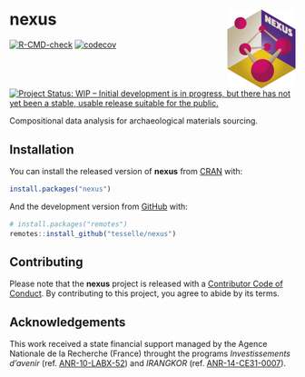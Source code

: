 
<!-- README.md is generated from README.Rmd. Please edit that file -->

# nexus <img width=120px src="man/figures/logo.png" align="right" />

<!-- badges: start -->

[![R-CMD-check](https://github.com/tesselle/nexus/workflows/R-CMD-check/badge.svg)](https://github.com/tesselle/nexus/actions)
[![codecov](https://codecov.io/gh/tesselle/nexus/branch/master/graph/badge.svg)](https://codecov.io/gh/tesselle/nexus)

[![Project Status: WIP – Initial development is in progress, but there
has not yet been a stable, usable release suitable for the
public.](https://www.repostatus.org/badges/latest/wip.svg)](https://www.repostatus.org/#wip)
<!-- badges: end -->

Compositional data analysis for archaeological materials sourcing.

## Installation

You can install the released version of **nexus** from
[CRAN](https://CRAN.R-project.org) with:

``` r
install.packages("nexus")
```

And the development version from [GitHub](https://github.com/) with:

``` r
# install.packages("remotes")
remotes::install_github("tesselle/nexus")
```

## Contributing

Please note that the **nexus** project is released with a [Contributor
Code of
Conduct](https://github.com/tesselle/nexus/blob/master/.github/CODE_OF_CONDUCT.md).
By contributing to this project, you agree to abide by its terms.

## Acknowledgements

This work received a state financial support managed by the Agence
Nationale de la Recherche (France) throught the programs
*Investissements d’avenir* (ref.
[ANR-10-LABX-52](https://lascarbx.labex.u-bordeaux.fr)) and *IRANGKOR*
(ref. [ANR-14-CE31-0007](https://anr.fr/Project-ANR-14-CE31-0007)).
